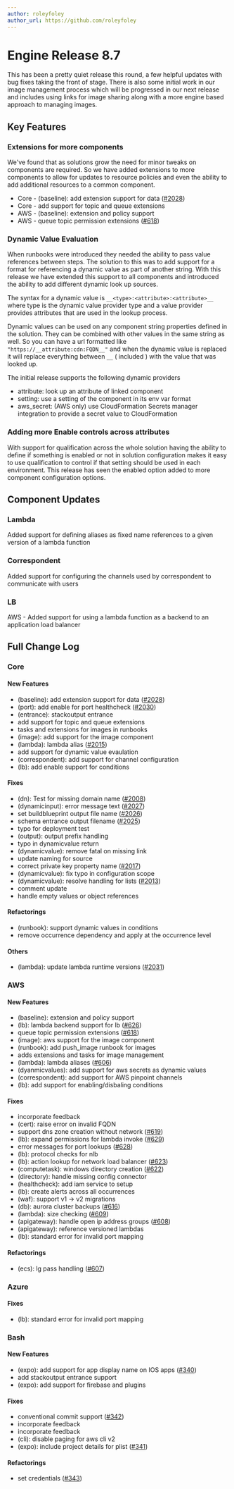 ```yaml
---
author: roleyfoley
author_url: https://github.com/roleyfoley
---
```


# Engine Release 8.7

This has been a pretty quiet release this round, a few helpful updates with bug fixes taking the front of stage. There is also some initial work in our image management process which will be progressed in our next release and includes using links for image sharing along with a more engine based approach to managing images.

## Key Features

### Extensions for more components

We've found that as solutions grow the need for minor tweaks on components are required. So we have added extensions to more components to allow for updates to resource policies and even the ability to add additional resources to a common component.

* Core - (baseline): add extension support for data ([#2028](https://github.com/hamlet-io/engine/issues/2028))
* Core - add support for topic and queue extensions
* AWS - (baseline): extension and policy support
* AWS - queue topic permission extensions ([#618](https://github.com/hamlet-io/engine-plugin-aws/issues/618))

### Dynamic Value Evaluation

When runbooks were introduced they needed the ability to pass value references between steps. The solution to this was to add support for a format for referencing a dynamic value as part of another string. With this release we have extended this support to all components and introduced the ability to add different dynamic look up sources.

The syntax for a dynamic value is `__<type>:<attribute>:<attribute>__` where type is the dynamic value provider type and a value provider provides attributes that are used in the lookup process.

Dynamic values can be used on any component string properties defined in the solution. They can be combined with other values in the same string as well. So you can have a url formatted like `"https://__attribute:cdn:FQDN__"` and when the dynamic value is replaced it will replace everything between `__` ( included ) with the value that was looked up.

The initial release supports the following dynamic providers

* attribute: look up an attribute of linked component
* setting: use a setting of the component in its env var format
* aws_secret: (AWS only) use CloudFormation Secrets manager integration to provide a secret value to CloudFormation

### Adding more Enable controls across attributes

With support for qualification across the whole solution having the ability to define if something is enabled or not in solution configuration makes it easy to use qualification to control if that setting should be used in each environment. This release has seen the enabled option added to more component configuration options.

## Component Updates

### Lambda

Added support for defining aliases as fixed name references to a given version of a lambda function

### Correspondent

Added support for configuring the channels used by correspondent to communicate with users

### LB

AWS - Added support for using a lambda function as a backend to an application load balancer

## Full Change Log

### Core

#### New Features

* (baseline): add extension support for data ([#2028](https://github.com/hamlet-io/engine/issues/2028))
* (port): add enable for port healthcheck ([#2030](https://github.com/hamlet-io/engine/issues/2030))
* (entrance): stackoutput entrance
* add support for topic and queue extensions
* tasks and extensions for images in runbooks
* (image): add support for the image component
* (lambda): lambda alias ([#2015](https://github.com/hamlet-io/engine/issues/2015))
* add support for dynamic value evaulation
* (correspondent): add  support for channel configuration
* (lb): add enable support for conditions

#### Fixes

* (dn): Test for missing domain name ([#2008](https://github.com/hamlet-io/engine/issues/2008))
* (dynamicinput): error message text ([#2027](https://github.com/hamlet-io/engine/issues/2027))
* set buildblueprint output file name ([#2026](https://github.com/hamlet-io/engine/issues/2026))
* schema entrance output filename ([#2025](https://github.com/hamlet-io/engine/issues/2025))
* typo for deployment test
* (output): output prefix handling
* typo in dynamicvalue return
* (dynamicvalue): remove fatal on missing link
* update naming for source
* correct private key property name ([#2017](https://github.com/hamlet-io/engine/issues/2017))
* (dynamicvalue): fix typo in configuration scope
* (dynamicvalue): resolve handling for lists ([#2013](https://github.com/hamlet-io/engine/issues/2013))
* comment update
* handle empty values or object references

#### Refactorings

* (runbook): support dynamic values in conditions
* remove occurrence dependency and apply at the occurrence level

#### Others

* (lambda): update lambda runtime versions ([#2031](https://github.com/hamlet-io/engine/issues/2031))

### AWS

#### New Features

* (baseline): extension and policy support
* (lb): lambda backend support for lb ([#626](https://github.com/hamlet-io/engine-plugin-aws/issues/626))
* queue topic permission extensions ([#618](https://github.com/hamlet-io/engine-plugin-aws/issues/618))
* (image): aws support for the image component
* (runbook): add push_image runbook for images
* adds extensions and tasks for image management
* (lambda): lambda aliases ([#606](https://github.com/hamlet-io/engine-plugin-aws/issues/606))
* (dyanmicvalues): add support for aws secrets as dynamic values
* (correspondent): add support for AWS pinpoint channels
* (lb): add support for enabling/disbaling conditions

#### Fixes

* incorporate feedback
* (cert): raise error on invalid FQDN
* support dns zone creation without network ([#619](https://github.com/hamlet-io/engine-plugin-aws/issues/619))
* (lb): expand permissions for lambda invoke ([#629](https://github.com/hamlet-io/engine-plugin-aws/issues/629))
* error messages for port lookups ([#628](https://github.com/hamlet-io/engine-plugin-aws/issues/628))
* (lb): protocol checks for nlb
* (lb): action lookup for network load balancer ([#623](https://github.com/hamlet-io/engine-plugin-aws/issues/623))
* (computetask): windows directory creation ([#622](https://github.com/hamlet-io/engine-plugin-aws/issues/622))
* (directory): handle missing config connector
* (healthcheck): add iam service to setup
* (lb): create alerts across all occurrences
* (waf): support v1 -> v2 migrations
* (db): aurora cluster backups ([#616](https://github.com/hamlet-io/engine-plugin-aws/issues/616))
* (lambda): size checking ([#609](https://github.com/hamlet-io/engine-plugin-aws/issues/609))
* (apigateway): handle open ip address groups ([#608](https://github.com/hamlet-io/engine-plugin-aws/issues/608))
* (apigateway): reference versioned lambdas
* (lb): standard error for invalid port mapping

#### Refactorings

* (ecs): lg pass handling ([#607](https://github.com/hamlet-io/engine-plugin-aws/issues/607))

### Azure

#### Fixes

* (lb): standard error for invalid port mapping

### Bash

#### New Features

* (expo): add support for app display name on IOS apps ([#340](https://github.com/hamlet-io/executor-bash/issues/340))
* add stackoutput entrance support
* (expo): add support for firebase and plugins

#### Fixes

* conventional commit support ([#342](https://github.com/hamlet-io/executor-bash/issues/342))
* incorporate feedback
* incorporate feedback
* (cli): disable paging for aws cli v2
* (expo): include project details for plist ([#341](https://github.com/hamlet-io/executor-bash/issues/341))

#### Refactorings

* set credentials ([#343](https://github.com/hamlet-io/executor-bash/issues/343))
